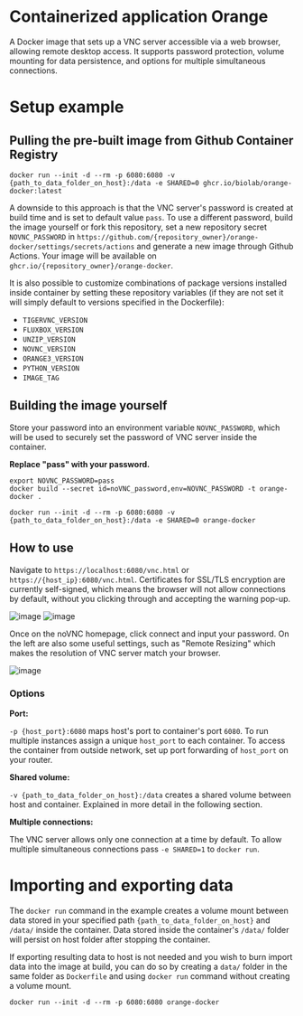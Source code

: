 # Containerized application Orange
A Docker image that sets up a VNC server accessible via a web browser, allowing remote desktop access. It supports password protection, volume mounting for data persistence, and options for multiple simultaneous connections.

# Setup example
## Pulling the pre-built image from Github Container Registry
```
docker run --init -d --rm -p 6080:6080 -v {path_to_data_folder_on_host}:/data -e SHARED=0 ghcr.io/biolab/orange-docker:latest
```
A downside to this approach is that the VNC server's password is created at build time and is set to default value `pass`. To use a different password, build the image yourself or fork this repository, set a new repository secret `NOVNC_PASSWORD` in `https://github.com/{repository_owner}/orange-docker/settings/secrets/actions` and generate a new image through Github Actions. Your image will be available on `ghcr.io/{repository_owner}/orange-docker`.

It is also possible to customize combinations of package versions installed inside container by setting these repository variables (if they are not set it will simply default to versions specified in the Dockerfile):
- `TIGERVNC_VERSION`
- `FLUXBOX_VERSION`
- `UNZIP_VERSION`
- `NOVNC_VERSION`
- `ORANGE3_VERSION`
- `PYTHON_VERSION`
- `IMAGE_TAG`

## Building the image yourself
Store your password into an environment variable `NOVNC_PASSWORD`, which will be used to securely set the password of VNC server inside the container.

**Replace "pass" with your password.**
```
export NOVNC_PASSWORD=pass
docker build --secret id=noVNC_password,env=NOVNC_PASSWORD -t orange-docker . 
```
```
docker run --init -d --rm -p 6080:6080 -v {path_to_data_folder_on_host}:/data -e SHARED=0 orange-docker
```
## How to use
Navigate to `https://localhost:6080/vnc.html` or `https://{host_ip}:6080/vnc.html`. Certificates for SSL/TLS encryption are currently self-signed, which means the browser will not allow connections by default, without you clicking through and accepting the warning pop-up.

![image](https://github.com/user-attachments/assets/57168a3c-bc01-4087-ad78-837e6ec3aa47)
![image](https://github.com/user-attachments/assets/19eb3c4b-101e-43fa-9db1-bb37c4c2693c)


Once on the noVNC homepage, click connect and input your password. On the left are also some useful settings, such as "Remote Resizing" which makes the resolution of VNC server match your browser.

![image](https://github.com/user-attachments/assets/fdf356fd-d35a-4318-9897-d339f83822bc)

### Options
**Port:**

`-p {host_port}:6080` maps host's port to container's port `6080`. To run multiple instances assign a unique `host_port` to each container. To access the container from outside network, set up port forwarding of `host_port` on your router.

**Shared volume:**

`-v {path_to_data_folder_on_host}:/data` creates a shared volume between host and container. Explained in more detail in the following section.

**Multiple connections:**

The VNC server allows only one connection at a time by default. To allow multiple simultaneous connections pass `-e SHARED=1` to `docker run`.

# Importing and exporting data
The `docker run` command in the example creates a volume mount between data stored in your specified path `{path_to_data_folder_on_host}` and `/data/` inside the container. Data stored inside the container's `/data/` folder will persist on host folder after stopping the container.

If exporting resulting data to host is not needed and you wish to burn import data into the image at build, you can do so by creating a `data/` folder in the same folder as `Dockerfile` and using `docker run` command without creating a volume mount.
```
docker run --init -d --rm -p 6080:6080 orange-docker
```
